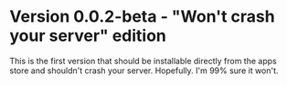 # Version 0.0.2-beta - "Won't crash your server" edition

This is the first version that should be installable directly from the apps store and shouldn't crash your server.
Hopefully. I'm 99% sure it won't. 
